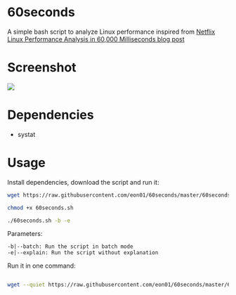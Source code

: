 # 60seconds
A simple bash script to analyze Linux performance inspired from [Netflix Linux Performance Analysis in 60,000 Milliseconds blog post](http://techblog.netflix.com/2015/11/linux-performance-analysis-in-60s.html)

# Screenshot

![](http://i.imgbox.com/URQaM9tb.jpg)


# Dependencies
- systat

# Usage

Install dependencies, download the script and run it: 
``` bash
wget https://raw.githubusercontent.com/eon01/60seconds/master/60seconds.sh 

chmod +x 60seconds.sh

./60seconds.sh -b -e
```
Parameters:

	-b|--batch: Run the script in batch mode
	-e|--explain: Run the script without explanation

Run it in one command:
``` bash 

wget --quiet https://raw.githubusercontent.com/eon01/60seconds/master/60seconds.sh -O 60seconds.sh; chmod +x ./60seconds.sh; ./60seconds.sh; rm -rf 60seconds.sh

```
